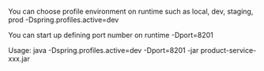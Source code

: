 You can choose profile environment on runtime such as local, dev, staging, prod 
  -Dspring.profiles.active=dev 

You can start up defining port number on runtime 
  -Dport=8201

Usage: 
java -Dspring.profiles.active=dev -Dport=8201 -jar product-service-xxx.jar 
